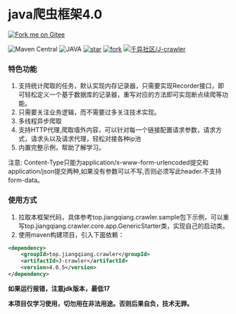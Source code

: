 # java爬虫框架4.0
[![Fork me on Gitee](https://gitee.com/qianyi-community/J-crawler/widgets/widget_4.svg)](https://gitee.com/qianyi-community/J-crawler)

![Maven Central](https://img.shields.io/maven-central/v/top.jiangqiang.crawler/J-crawler)
![JAVA](https://img.shields.io/badge/JAVA-17+-green.svg)
[![star](https://gitee.com/qianyi-community/J-crawler/badge/star.svg?theme=dark)](https://gitee.com/qianyi-community/J-crawler/stargazers)
[![fork](https://gitee.com/qianyi-community/J-crawler/badge/fork.svg?theme=dark)](https://gitee.com/qianyi-community/J-crawler/members)
[![千异社区/J-crawler](https://gitee.com/qianyi-community/J-crawler/widgets/widget_card.svg?colors=4183c4,ffffff,ffffff,e3e9ed,666666,9b9b9b)](https://gitee.com/qianyi-community/J-crawler)

### 特色功能

1. 支持统计爬取的任务，默认实现内存记录器，只需要实现Recorder接口，即可轻松定义一个基于数据库的记录器，重写对应的方法即可实现断点续爬等功能。
2. 只需要关注业务逻辑，而不需要过多关注技术实现。
4. 多线程异步爬取
5. 支持HTTP代理,爬取墙外内容，可以针对每一个链接配置请求参数，请求方式，请求头以及请求代理，轻松对接各种ip池
6. 内置完整示例，帮助了解学习。

注意:
Content-Type只能为application/x-www-form-urlencoded提交和application/json提交两种,如果没有参数可以不写,否则必须写此header.不支持form-data。

### 使用方式
1. 拉取本框架代码，具体参考top.jiangqiang.crawler.sample包下示例，可以重写top.jiangqiang.crawler.core.app.GenericStarter类，实现自己的启动类。
2. 使用maven构建项目，引入下面依赖：
```XML
<dependency>
    <groupId>top.jiangqiang.crawler</groupId>
    <artifactId>J-crawler</artifactId>
    <version>4.0.5</version>
</dependency>
```

**如果运行报错，注意jdk版本，最低17**

**本项目仅学习使用，切勿用在非法用途。否则后果自负，技术无罪。**
